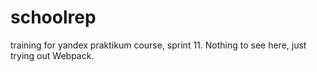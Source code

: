 # schoolrep
training for yandex praktikum course, sprint 11.
Nothing to see here, just trying out Webpack.
